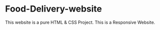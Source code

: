 # Food-Delivery-website
This website is a pure HTML &amp; CSS Project. This is a Responsive Website.
